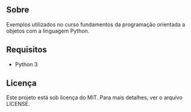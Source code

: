 ## Sobre
Exemplos utilizados no curso fundamentos da programação orientada a objetos com a linguagem Python.

## Requisitos
* Python 3

## Licença
Este projeto está sob licença do MIT. Para mais detalhes, ver o arquivo LICENSE.
